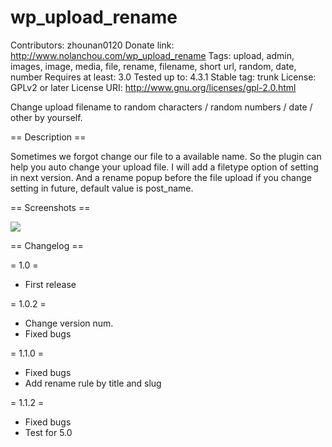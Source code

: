 wp_upload_rename
================
Contributors: zhounan0120
Donate link: http://www.nolanchou.com/wp_upload_rename
Tags: upload, admin, images, image, media, file, rename, filename, short url, random, date, number
Requires at least: 3.0
Tested up to: 4.3.1
Stable tag: trunk
License: GPLv2 or later
License URI: http://www.gnu.org/licenses/gpl-2.0.html

Change upload filename to random characters / random numbers / date / other by yourself.

== Description ==

Sometimes we forgot change our file to a available name. So the plugin can help you auto change your upload file.
I will add a filetype option of setting in next version.
And a rename popup before the file upload if you change setting in future, default value is post_name.


== Screenshots ==

<img src="http://www.nolanchou.com/wp_upload_rename/screenshots.jpg" />

== Changelog ==

= 1.0 =
* First release

= 1.0.2 =
* Change version num.
* Fixed bugs

= 1.1.0 =
* Fixed bugs
* Add rename rule by title and slug

= 1.1.2 =
* Fixed bugs
* Test for 5.0
